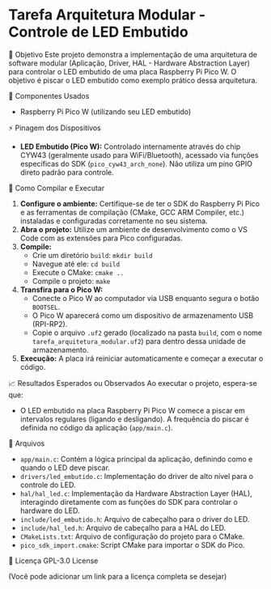 # Tarefa Arquitetura Modular - Controle de LED Embutido

🎯 Objetivo
Este projeto demonstra a implementação de uma arquitetura de software modular (Aplicação, Driver, HAL - Hardware Abstraction Layer) para controlar o LED embutido de uma placa Raspberry Pi Pico W. O objetivo é piscar o LED embutido como exemplo prático dessa arquitetura.

🔧 Componentes Usados
*   Raspberry Pi Pico W (utilizando seu LED embutido)

⚡ Pinagem dos Dispositivos
*   **LED Embutido (Pico W):** Controlado internamente através do chip CYW43 (geralmente usado para WiFi/Bluetooth), acessado via funções específicas do SDK (`pico_cyw43_arch_none`). Não utiliza um pino GPIO direto padrão para controle.

💾 Como Compilar e Executar
1.  **Configure o ambiente:** Certifique-se de ter o SDK do Raspberry Pi Pico e as ferramentas de compilação (CMake, GCC ARM Compiler, etc.) instaladas e configuradas corretamente no seu sistema.
2.  **Abra o projeto:** Utilize um ambiente de desenvolvimento como o VS Code com as extensões para Pico configuradas.
3.  **Compile:**
    *   Crie um diretório `build`: `mkdir build`
    *   Navegue até ele: `cd build`
    *   Execute o CMake: `cmake ..`
    *   Compile o projeto: `make`
4.  **Transfira para o Pico W:**
    *   Conecte o Pico W ao computador via USB enquanto segura o botão `BOOTSEL`.
    *   O Pico W aparecerá como um dispositivo de armazenamento USB (RPI-RP2).
    *   Copie o arquivo `.uf2` gerado (localizado na pasta `build`, com o nome `tarefa_arquitetura_modular.uf2`) para dentro dessa unidade de armazenamento.
5.  **Execução:** A placa irá reiniciar automaticamente e começar a executar o código.

📈 Resultados Esperados ou Observados
Ao executar o projeto, espera-se que:
*   O LED embutido na placa Raspberry Pi Pico W comece a piscar em intervalos regulares (ligando e desligando). A frequência do piscar é definida no código da aplicação (`app/main.c`).

📂 Arquivos
*   `app/main.c`: Contém a lógica principal da aplicação, definindo como e quando o LED deve piscar.
*   `drivers/led_embutido.c`: Implementação do driver de alto nível para o controle do LED.
*   `hal/hal_led.c`: Implementação da Hardware Abstraction Layer (HAL), interagindo diretamente com as funções do SDK para controlar o hardware do LED.
*   `include/led_embutido.h`: Arquivo de cabeçalho para o driver do LED.
*   `include/hal_led.h`: Arquivo de cabeçalho para a HAL do LED.
*   `CMakeLists.txt`: Arquivo de configuração do projeto para o CMake.
*   `pico_sdk_import.cmake`: Script CMake para importar o SDK do Pico.

📜 Licença
GPL-3.0 License

(Você pode adicionar um link para a licença completa se desejar) 